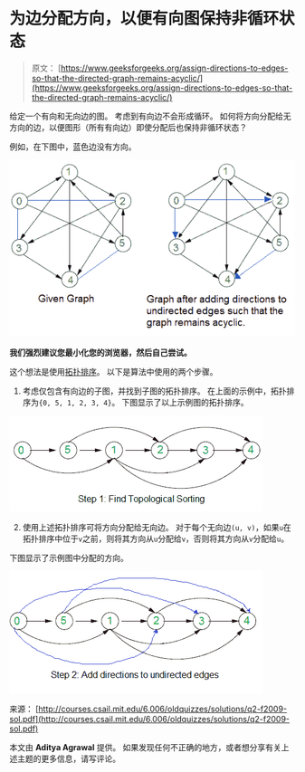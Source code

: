 # 为边分配方向，以便有向图保持非循环状态

> 原文： [https://www.geeksforgeeks.org/assign-directions-to-edges-so-that-the-directed-graph-remains-acyclic/](https://www.geeksforgeeks.org/assign-directions-to-edges-so-that-the-directed-graph-remains-acyclic/)

给定一个有向和无向边的图。 考虑到有向边不会形成循环。 如何将方向分配给无方向的边，以便图形（所有有向边）即使分配后也保持非循环状态？

例如，在下图中，蓝色边没有方向。

![first](img/24ab473aa3943ecf7b07b8cee9a168a4.png)

**我们强烈建议您最小化您的浏览器，然后自己尝试。**

这个想法是使用[拓扑排序](https://www.geeksforgeeks.org/topological-sorting/)。 以下是算法中使用的两个步骤。

1.  考虑仅包含有向边的子图，并找到子图的拓扑排序。 在上面的示例中，拓扑排序为`{0, 5, 1, 2, 3, 4}`。 下图显示了以上示例图的拓扑排序。

![second](img/b6fedf12a50179f05abf289ffef56197.png)

2.  使用上述拓扑排序可将方向分配给无向边。 对于每个无向边`(u, v)`，如果`u`在拓扑排序中位于`v`之前，则将其方向从`u`分配给`v`，否则将其方向从`v`分配给`u`。

下图显示了示例图中分配的方向。

![third](img/16b7cd2d083772f2fccb3cea4f4252b0.png)

来源： [http://courses.csail.mit.edu/6.006/oldquizzes/solutions/q2-f2009-sol.pdf](http://courses.csail.mit.edu/6.006/oldquizzes/solutions/q2-f2009-sol.pdf)

本文由 **Aditya Agrawal** 提供。 如果发现任何不正确的地方，或者想分享有关上述主题的更多信息，请写评论。

